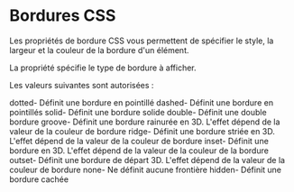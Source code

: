 # Bordures CSS

Les propriétés de bordure CSS vous permettent de spécifier le style, la largeur et la couleur de la bordure d'un élément.

La <border-style> propriété spécifie le type de bordure à afficher.

Les valeurs suivantes sont autorisées :

dotted- Définit une bordure en pointillé
dashed- Définit une bordure en pointillés
solid- Définit une bordure solide
double- Définit une double bordure
groove- Définit une bordure rainurée en 3D. L'effet dépend de la valeur de la couleur de bordure
ridge- Définit une bordure striée en 3D. L'effet dépend de la valeur de la couleur de bordure
inset- Définit une bordure en 3D. L'effet dépend de la valeur de la couleur de la bordure
outset- Définit une bordure de départ 3D. L'effet dépend de la valeur de la couleur de bordure
none- Ne définit aucune frontière
hidden- Définit une bordure cachée